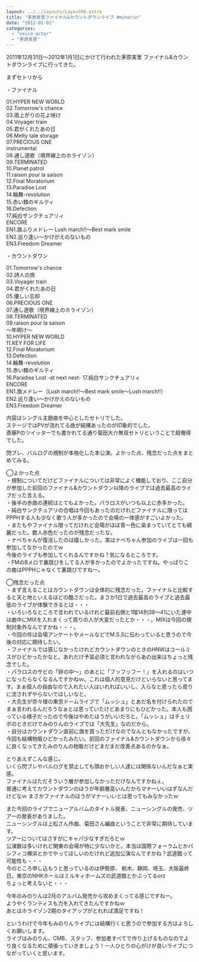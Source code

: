 ```yaml
---
layout: ../../layouts/LayoutMd.astro
title: "茅原実里ファイナル&カウントダウンライブ #minorin"
date: "2012-01-01"
categories: 
  - "voice-actor"
  - "茅原実里"
---
```


2011年12月31日〜2012年1月1日にかけて行われた茅原実里 ファイナル&カウントダウンライブに行ってきた。

まずセトリから

・ファイナル

01.HYPER NEW WORLD  
02.Tomorrow's chance  
03.雨上がりの花よ咲け  
04.Voyager train  
05.君がくれたあの日  
06.Melty tale storage  
07.PRECIOUS ONE  
instrumental  
08.通し道歌（境界線上のホライゾン）  
09.TERMINATED  
10.Planet patrol  
11.raison pour la saison  
12.Final Moratorium  
13.Paradise Lost  
14.輪舞-revolution  
15.赤い棘のギルティ  
16.Defection  
17.純白サンクチュアリィ  
ENCORE  
EN1.旗ふりメドレー Lush march!!～Best mark smile  
EN2.巡り逢い～かけがえのないもの  
EN3.Freedom Dreamer

・カウントダウン

01.Tomorrow's chance  
02.詩人の旅  
03.Voyager train  
04.君がくれたあの日  
05.優しい忘却  
06.PRECIOUS ONE  
07.通し道歌（境界線上のホライゾン）  
08.TERMINATED  
09.raison pour la saison  
～年明け～  
10.HYPER NEW WORLD  
11.KEY FOR LIFE  
12.Final Moratorium  
13.Defection  
14.輪舞-revolution  
15.赤い棘のギルティ  
16.Paradise Lost -at next nest- 
17.純白サンクチュアリィ  
ENCORE  
EN1.旗メドレー（Lush march!!～Best mark smile～Lush march!!）  
EN2.巡り逢い～かけがえのないもの  
EN3.Freedom Dreamer

内容はシングル主題曲を中心としたセトリでした。  
ステージではPVが流れてる曲が結構あったのが印象的でした。   
斎藤Pのツイッターでも書かれてる通り菊田大介無双セトリということで超俺得でした。

閃ブレ、バルログの規制が本格化した本公演。よかった点、残念だった点をまとめてみる。

◯よかった点  
・規制についてだけどファイナルについては非常によく機能しており、ここ自分が参加した前回のファイナル&カウントダウン以降のライブでは過去最高のライブだった言える。  
・後半の赤曲の連続はとてもよかった。パラロスがいつも以上に赤多かった。  
・純白サンクチュアリの合唱は今回もあったのだけれどファイナルに限ってはPPPHする人も少なく歌う人が多かったので会場の一体感がすごいよかった。  
・またもやファイナル限ってだけれど会場がほぼ青一色に染まっていてとても綺麗だった。数人赤色だったのが残念だったな。   
・ナベちゃんが復活したのは嬉しかった。実はナベちゃん参加のライブは一回も参加してなかったのでｗ  
今後のライブも参加してくれるんですかね？気になるところです。   
・FMのBメロで裏跳びをしてる人が多かったのでよかったですね。やっぱりこの曲はPPPHじゃなくて裏跳びですねー。

◯残念だった点  
・まず言えることはカウントダウンは全体的に残念だった。ファイナルと比較すると天と地といえるほどの酷さだった。まさか1日で過去最高のライブと過去最低のライブが体験できるとは・・・  
・いろいろなところで言われているけれど最前右側と1階14列38〜41にいた連中は曲中にMIXを入れまくって周りの人が大変だったとか・・・。MIXは今回の規制対象外なんですかね・・・。  
・今回の件は会場アンケートやメールなどでM.S.Sに伝わっていると思うので今後の対応に期待したい。  
・ファイナルでは感じなかったけれどカウントダウンのときのHNWはコールミスがひどかったかなと。あれだけ予習必須と言われながらあの出来はちょっと残念でした。   
・パラロスのサビの「絆の中〜」のあとに「フッフッフー！」を入れるのはいつになったらなくなるんですかねｗ。これは個人的意見だけどいらないと思ってます。まぁ個人の自由なので入れたい人はいれればいいし、入らなと思ったら周りに流されずやらないでほしいなと。   
・大先生が奈々様の東京ドームライブで「ムッシュ」とあだ名を付けられたのでまぁ言われるんだろうなぁとは思っていたけどあまりにもひどかった。本人も困っている様子だったので今後はやめたほうがいいだろと。「ムッシュ」はチェリボのときだけでみのりんのライブでは「大先生」なのだから。   
・自分はカウントダウン直前に旗を買っただけなのでなんともなかったですが、今回も結構物販ひどかったみたい。前回のファイナル&カウントダウンから徐々に良くなってきたみのりんの物販だけどまだまだ改善点あるのかなぁ。

とりあえずこんな感じ。  
いくら閃ブレやバルログを禁止しても頭おかしい人達には関係ないんだなぁと実感。  
ファイナルはただそういう層が参加しなかっただけなんですかねぇ。  
普通に考えてカウントダウンのほうが年齢層高いんだからマナーいいはずなんだけどなｗ まさかファイナルのほうがマナーいいとは思ってもみなかったｗ

また今回のライブでニューアルバムのタイトル発表、ニューシングルの発売、ツアーの発表がありました。  
ニューシングルは上松さん作曲、菊田さん編曲ということで非常に期待しています。  
ツアーについてはさすがにキャパ少なすぎだろとｗ  
公演数は多いけれど関東の会場が特に少ないかと。本当は国際フォーラムとかパシフィコ横浜とかでやってほしいのだけれど追加公演なんですかね？武道館って可能性も・・・  
今のところ申し込もうと思っているのは伊勢原、 栃木、静岡、埼玉、大阪最終日。東京のNHKホールはミルキィホームズの武道館とかぶってるorz  
ちょっと考えないと・・・

今年のみのりんは2月のアルバム発売から攻めまくってる感じですねー。  
ようやくランティスも力を入れてきたんですかねｗ  
あとはホライゾン2期のタイアップがとれれば満足ですね！

というわけで今年もみのりんライブには結構行くと思うので参加する方はよろしくお願いします。  
ライブはみのりん、CMB、スタッフ、参加者すべてで作り上げるものなのでより良くなるために頑張っていきましょう！一人ひとりの心がけが良いライブにつながっていくと思います。
